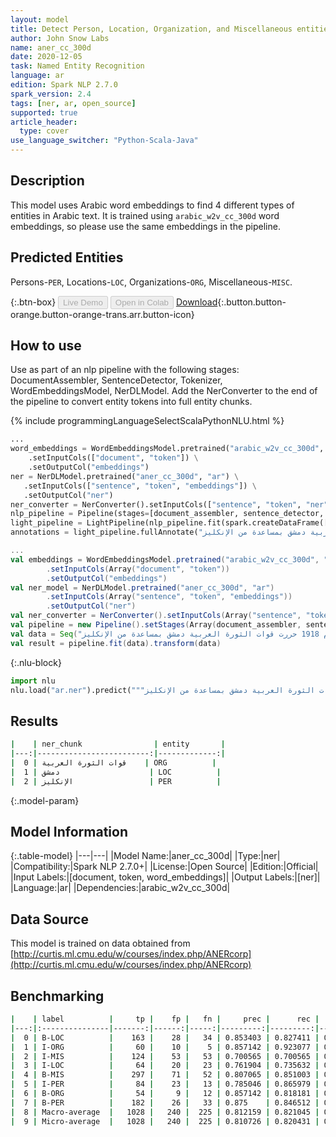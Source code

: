 ```yaml
---
layout: model
title: Detect Person, Location, Organization, and Miscellaneous entities in Arabic (ANERcorp)
author: John Snow Labs
name: aner_cc_300d
date: 2020-12-05
task: Named Entity Recognition
language: ar
edition: Spark NLP 2.7.0
spark_version: 2.4
tags: [ner, ar, open_source]
supported: true
article_header:
  type: cover
use_language_switcher: "Python-Scala-Java"
---
```


## Description

This model uses Arabic word embeddings to find 4 different types of entities in Arabic text. It is trained using `arabic_w2v_cc_300d` word embeddings, so please use the same embeddings in the pipeline.

## Predicted Entities

Persons-`PER`, Locations-`LOC`, Organizations-`ORG`, Miscellaneous-`MISC`.

{:.btn-box}
<button class="button button-orange" disabled>Live Demo</button>
<button class="button button-orange" disabled>Open in Colab</button>
[Download](https://s3.amazonaws.com/auxdata.johnsnowlabs.com/public/models/aner_cc_300d_ar_2.7.0_2.4_1607171178394.zip){:.button.button-orange.button-orange-trans.arr.button-icon}

## How to use

Use as part of an nlp pipeline with the following stages: DocumentAssembler, SentenceDetector, Tokenizer, WordEmbeddingsModel, NerDLModel. Add the NerConverter to the end of the pipeline to convert entity tokens into full entity chunks.

<div class="tabs-box" markdown="1">
{% include programmingLanguageSelectScalaPythonNLU.html %}

```python
...
word_embeddings = WordEmbeddingsModel.pretrained("arabic_w2v_cc_300d", "ar") \
    .setInputCols(["document", "token"]) \
    .setOutputCol("embeddings")
ner = NerDLModel.pretrained("aner_cc_300d", "ar") \
   .setInputCols(["sentence", "token", "embeddings"]) \
   .setOutputCol("ner")
ner_converter = NerConverter().setInputCols(["sentence", "token", "ner"]).setOutputCol("ner_chunk")
nlp_pipeline = Pipeline(stages=[document_assembler, sentence_detector, tokenizer, word_embeddings, ner, ner_converter])
light_pipeline = LightPipeline(nlp_pipeline.fit(spark.createDataFrame([['']]).toDF("text")))
annotations = light_pipeline.fullAnnotate("في عام 1918 حررت قوات الثورة العربية دمشق بمساعدة من الإنكليز")

```
```scala
...
val embeddings = WordEmbeddingsModel.pretrained("arabic_w2v_cc_300d", "ar") 
        .setInputCols(Array("document", "token"))
        .setOutputCol("embeddings")
val ner_model = NerDLModel.pretrained("aner_cc_300d", "ar")
        .setInputCols(Array("sentence", "token", "embeddings"))
        .setOutputCol("ner")
val ner_converter = NerConverter().setInputCols(Array("sentence", "token", "ner")).setOutputCol("ner_chunk")
val pipeline = new Pipeline().setStages(Array(document_assembler, sentence_detector, tokenizer, embeddings, ner_model, ner_converter))
val data = Seq("في عام 1918 حررت قوات الثورة العربية دمشق بمساعدة من الإنكليز").toDF("text")
val result = pipeline.fit(data).transform(data)
```



{:.nlu-block}
```python
import nlu
nlu.load("ar.ner").predict("""في عام 1918 حررت قوات الثورة العربية دمشق بمساعدة من الإنكليز""")
```

</div>

## Results

```bash
|    | ner_chunk                | entity       |
|---:|-------------------------:|-------------:|
|  0 | قوات الثورة العربية    | ORG          |
|  1 | دمشق                    | LOC          |
|  2 | الإنكليز                 | PER          |
```

{:.model-param}
## Model Information

{:.table-model}
|---|---|
|Model Name:|aner_cc_300d|
|Type:|ner|
|Compatibility:|Spark NLP 2.7.0+|
|License:|Open Source|
|Edition:|Official|
|Input Labels:|[document, token, word_embeddings]|
|Output Labels:|[ner]|
|Language:|ar|
|Dependencies:|arabic_w2v_cc_300d|

## Data Source

This model is trained on data obtained from [http://curtis.ml.cmu.edu/w/courses/index.php/ANERcorp](http://curtis.ml.cmu.edu/w/courses/index.php/ANERcorp)

## Benchmarking

```bash
|    | label          |     tp |    fp |   fn |     prec |      rec |       f1 |
|---:|:---------------|-------:|------:|-----:|---------:|---------:|---------:|
|  0 | B-LOC          |    163 |    28 |   34 | 0.853403 | 0.827411 | 0.840206 |
|  1 | I-ORG          |     60 |    10 |    5 | 0.857142 | 0.923077 | 0.888889 |
|  2 | I-MIS          |    124 |    53 |   53 | 0.700565 | 0.700565 | 0.700565 |
|  3 | I-LOC          |     64 |    20 |   23 | 0.761904 | 0.735632 | 0.748538 |
|  4 | B-MIS          |    297 |    71 |   52 | 0.807065 | 0.851003 | 0.828452 |
|  5 | I-PER          |     84 |    23 |   13 | 0.785046 | 0.865979 | 0.823530 |
|  6 | B-ORG          |     54 |     9 |   12 | 0.857142 | 0.818181 | 0.837210 |
|  7 | B-PER          |    182 |    26 |   33 | 0.875    | 0.846512 | 0.860520 |
|  8 | Macro-average  |   1028 |   240 |  225 | 0.812159 | 0.821045 | 0.816578 |
|  9 | Micro-average  |   1028 |   240 |  225 | 0.810726 | 0.820431 | 0.815550 |
```